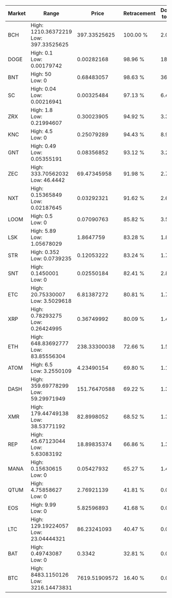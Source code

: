 | Market | Range | Price| Retracement | Doubles to 50% |
| --- | --- | --- | --- | --- |
| BCH | High: 1210.36372219<br />Low: 397.33525625 | 397.33525625 | 100.00 % | 2.02 |
| DOGE | High: 0.1<br />Low: 0.00179742 | 0.00282168 | 98.96 % | 18.04 |
| BNT | High: 50<br />Low: 0 | 0.68483057 | 98.63 % | 36.51 |
| SC | High: 0.04<br />Low: 0.00216941 | 0.00325484 | 97.13 % | 6.48 |
| ZRX | High: 1.8<br />Low: 0.21994607 | 0.30023905 | 94.92 % | 3.36 |
| KNC | High: 4.5<br />Low: 0 | 0.25079289 | 94.43 % | 8.97 |
| GNT | High: 0.49<br />Low: 0.05355191 | 0.08356852 | 93.12 % | 3.25 |
| ZEC | High: 333.70562032<br />Low: 46.4442 | 69.47345958 | 91.98 % | 2.74 |
| NXT | High: 0.15365849<br />Low: 0.02187645 | 0.03292321 | 91.62 % | 2.67 |
| LOOM | High: 0.5<br />Low: 0 | 0.07090763 | 85.82 % | 3.53 |
| LSK | High: 5.89<br />Low: 1.05678029 | 1.8647759 | 83.28 % | 1.86 |
| STR | High: 0.352<br />Low: 0.0739235 | 0.12053222 | 83.24 % | 1.77 |
| SNT | High: 0.1450001<br />Low: 0 | 0.02550184 | 82.41 % | 2.84 |
| ETC | High: 20.75330007<br />Low: 3.5029618 | 6.81387272 | 80.81 % | 1.78 |
| XRP | High: 0.78293275<br />Low: 0.26424995 | 0.36749992 | 80.09 % | 1.42 |
| ETH | High: 648.83692777<br />Low: 83.85556304 | 238.33300038 | 72.66 % | 1.54 |
| ATOM | High: 6.5<br />Low: 3.2550109 | 4.23490154 | 69.80 % | 1.15 |
| DASH | High: 359.69778299<br />Low: 59.29971949 | 151.76470588 | 69.22 % | 1.38 |
| XMR | High: 179.44749138<br />Low: 38.53771192 | 82.8998052 | 68.52 % | 1.31 |
| REP | High: 45.67123044<br />Low: 5.63083192 | 18.89835374 | 66.86 % | 1.36 |
| MANA | High: 0.15630615<br />Low: 0 | 0.05427932 | 65.27 % | 1.44 |
| QTUM | High: 4.75858627<br />Low: 0 | 2.76921139 | 41.81 % | 0.00 |
| EOS | High: 9.99<br />Low: 0 | 5.82596893 | 41.68 % | 0.00 |
| LTC | High: 129.19224057<br />Low: 23.04444321 | 86.23241093 | 40.47 % | 0.00 |
| BAT | High: 0.49743087<br />Low: 0 | 0.3342 | 32.81 % | 0.00 |
| BTC | High: 8483.1150126<br />Low: 3216.14473831 | 7619.51909572 | 16.40 % | 0.00 |
